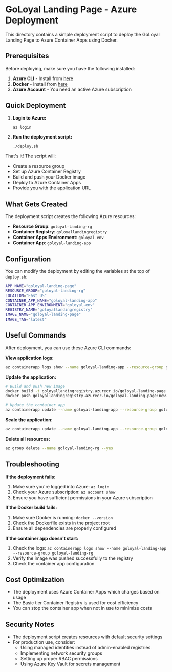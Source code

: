 # GoLoyal Landing Page - Azure Deployment

This directory contains a simple deployment script to deploy the GoLoyal Landing Page to Azure Container Apps using Docker.

## Prerequisites

Before deploying, make sure you have the following installed:

1. **Azure CLI** - Install from [here](https://docs.microsoft.com/en-us/cli/azure/install-azure-cli)
2. **Docker** - Install from [here](https://docs.docker.com/get-docker/)
3. **Azure Account** - You need an active Azure subscription

## Quick Deployment

1. **Login to Azure:**
   ```bash
   az login
   ```

2. **Run the deployment script:**
   ```bash
   ./deploy.sh
   ```

That's it! The script will:
- Create a resource group
- Set up Azure Container Registry
- Build and push your Docker image
- Deploy to Azure Container Apps
- Provide you with the application URL

## What Gets Created

The deployment script creates the following Azure resources:

- **Resource Group**: `goloyal-landing-rg`
- **Container Registry**: `goloyallandingregistry`
- **Container Apps Environment**: `goloyal-env`
- **Container App**: `goloyal-landing-app`

## Configuration

You can modify the deployment by editing the variables at the top of `deploy.sh`:

```bash
APP_NAME="goloyal-landing-page"
RESOURCE_GROUP="goloyal-landing-rg"
LOCATION="East US"
CONTAINER_APP_NAME="goloyal-landing-app"
CONTAINER_APP_ENVIRONMENT="goloyal-env"
REGISTRY_NAME="goloyallandingregistry"
IMAGE_NAME="goloyal-landing-page"
IMAGE_TAG="latest"
```

## Useful Commands

After deployment, you can use these Azure CLI commands:

**View application logs:**
```bash
az containerapp logs show --name goloyal-landing-app --resource-group goloyal-landing-rg
```

**Update the application:**
```bash
# Build and push new image
docker build -t goloyallandingregistry.azurecr.io/goloyal-landing-page:new-tag .
docker push goloyallandingregistry.azurecr.io/goloyal-landing-page:new-tag

# Update the container app
az containerapp update --name goloyal-landing-app --resource-group goloyal-landing-rg --image goloyallandingregistry.azurecr.io/goloyal-landing-page:new-tag
```

**Scale the application:**
```bash
az containerapp update --name goloyal-landing-app --resource-group goloyal-landing-rg --min-replicas 2 --max-replicas 10
```

**Delete all resources:**
```bash
az group delete --name goloyal-landing-rg --yes
```

## Troubleshooting

**If the deployment fails:**
1. Make sure you're logged into Azure: `az login`
2. Check your Azure subscription: `az account show`
3. Ensure you have sufficient permissions in your Azure subscription

**If the Docker build fails:**
1. Make sure Docker is running: `docker --version`
2. Check the Dockerfile exists in the project root
3. Ensure all dependencies are properly configured

**If the container app doesn't start:**
1. Check the logs: `az containerapp logs show --name goloyal-landing-app --resource-group goloyal-landing-rg`
2. Verify the image was pushed successfully to the registry
3. Check the container app configuration

## Cost Optimization

- The deployment uses Azure Container Apps which charges based on usage
- The Basic tier Container Registry is used for cost efficiency
- You can stop the container app when not in use to minimize costs

## Security Notes

- The deployment script creates resources with default security settings
- For production use, consider:
  - Using managed identities instead of admin-enabled registries
  - Implementing network security groups
  - Setting up proper RBAC permissions
  - Using Azure Key Vault for secrets management
